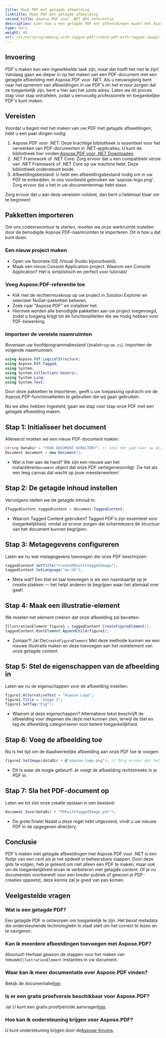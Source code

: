 ```yaml
---
title: Maak PDF met getagde afbeelding
linktitle: Maak PDF met getagde afbeelding
second_title: Aspose.PDF voor .NET API-referentie
description: Leer hoe u een getagde PDF met afbeeldingen maakt met Aspose.PDF voor .NET. Volg onze stapsgewijze handleiding voor toegankelijke en professionele documentcreatie.
type: docs
weight: 40
url: /nl/net/programming-with-tagged-pdf/create-pdf-with-tagged-image/
---
```

## Invoering

PDF's maken kan een ingewikkelde taak zijn, maar dat hoeft het niet te zijn! Vandaag gaan we dieper in op het maken van een PDF-document met een getagde afbeelding met Aspose.PDF voor .NET. Als u nieuwsgierig bent naar het opnemen van afbeeldingen in uw PDF's en het ervoor zorgen dat ze toegankelijk zijn, bent u hier aan het juiste adres. Laten we dit proces stap voor stap ontrafelen, zodat u eenvoudig professionele en toegankelijke PDF's kunt maken.

## Vereisten

Voordat u begint met het maken van uw PDF met getagde afbeeldingen, hebt u een paar dingen nodig:

1. Aspose.PDF voor .NET: Deze krachtige bibliotheek is essentieel voor het verwerken van PDF-documenten in .NET-applicaties. U kunt de bibliotheek hier vinden:[Aspose.PDF voor .NET Downloaden](https://releases.aspose.com/pdf/net/).
2. .NET Framework of .NET Core: Zorg ervoor dat u een compatibele versie van .NET Framework of .NET Core op uw machine hebt. Deze bibliotheek ondersteunt beide.
3. Afbeeldingsbestand: U hebt een afbeeldingsbestand nodig om in uw PDF te embedden. In ons voorbeeld gebruiken we 'aspose-logo.png'. Zorg ervoor dat u het in uw documentenmap hebt staan. 

Zorg ervoor dat u aan deze vereisten voldoet, dan bent u helemaal klaar om te beginnen!

## Pakketten importeren

Om ons codeeravontuur te starten, moeten we onze werkruimte instellen door de benodigde Aspose.PDF-naamruimten te importeren. Dit is hoe u dat kunt doen:

### Een nieuw project maken

- Open uw favoriete IDE (Visual Studio bijvoorbeeld).
- Maak een nieuw Console Application-project. Waarom een Console Application? Het is simplistisch en perfect voor tutorials!

### Voeg Aspose.PDF-referentie toe

- Klik met de rechtermuisknop op uw project in Solution Explorer en selecteer NuGet-pakketten beheren.
- Zoek naar "Aspose.PDF" en installeer het. 
- Hiermee worden alle benodigde pakketten aan uw project toegevoegd, zodat u toegang krijgt tot de functionaliteiten die we nodig hebben voor PDF-bewerking.

### Importeer de vereiste naamruimten

 Bovenaan uw hoofdprogrammabestand (zoals`Program.cs`), importeer de volgende naamruimten:

```csharp
using Aspose.Pdf.LogicalStructure;
using Aspose.Pdf.Tagged;
using System;
using System.Collections.Generic;
using System.Linq;
using System.Text;
```

Door deze pakketten te importeren, geeft u uw toepassing opdracht om de Aspose.PDF-functionaliteiten te gebruiken die wij gaan gebruiken.

Nu we alles hebben ingesteld, gaan we stap voor stap onze PDF met een getagde afbeelding maken.

## Stap 1: Initialiseer het document

Allereerst moeten we een nieuw PDF-document maken:

```csharp
string dataDir = "YOUR DOCUMENT DIRECTORY"; // Stel het pad naar uw directory in
Document document = new Document();
```

-  Wat is hier aan de hand? We zijn een nieuwe aan het instantiëren`Document` object dat onze PDF vertegenwoordigt. Zie het als een leeg canvas dat wacht op jouw meesterwerken!

## Stap 2: De getagde inhoud instellen

Vervolgens stellen we de getagde inhoud in:

```csharp
ITaggedContent taggedContent = document.TaggedContent;
```

- Waarom Tagged Content gebruiken? Tagged PDF's zijn essentieel voor toegankelijkheid, omdat ze ervoor zorgen dat schermlezers de structuur van het document kunnen begrijpen.

## Stap 3: Metagegevens configureren

Laten we nu wat metagegevens toevoegen die onze PDF beschrijven:

```csharp
taggedContent.SetTitle("CreatePDFwithTaggedImage");
taggedContent.SetLanguage("en-US");
```

- Meta wat? Een titel en taal toevoegen is als een naamkaartje op je creatie plakken — het helpt anderen te begrijpen waar het allemaal over gaat!

## Stap 4: Maak een illustratie-element

We moeten het element creëren dat onze afbeelding zal bevatten:

```csharp
IllustrationElement figure1 = taggedContent.CreateFigureElement();
taggedContent.RootElement.AppendChild(figure1);
```

-  Zomaar?! Ja! De`CreateFigureElement` Met deze methode kunnen we een nieuwe illustratie maken en deze toevoegen aan het rootelement van onze getagde content.

## Stap 5: Stel de eigenschappen van de afbeelding in

Laten we nu de eigenschappen voor de afbeelding instellen:

```csharp
figure1.AlternativeText = "Aspose Logo";
figure1.Title = "Image 1";
figure1.SetTag("Fig");
```

- Waarom al deze eigenschappen? Alternatieve tekst beschrijft de afbeelding voor degenen die deze niet kunnen zien, terwijl de titel en tag de afbeelding categoriseren voor betere toegankelijkheid.

## Stap 6: Voeg de afbeelding toe

Nu is het tijd om de daadwerkelijke afbeelding aan onze PDF toe te voegen:

```csharp
figure1.SetImage(dataDir + @"aspose-logo.png"); // Zorg ervoor dat het pad naar uw afbeelding correct is!
```

- Dit is waar de magie gebeurt! Je voegt de afbeelding rechtstreeks in je PDF in. 

## Stap 7: Sla het PDF-document op

Laten we tot slot onze creatie opslaan in een bestand:

```csharp
document.Save(dataDir + "PDFwithTaggedImage.pdf");
```

- De grote finale! Nadat u deze regel hebt uitgevoerd, vindt u uw nieuwe PDF in de opgegeven directory.

## Conclusie

PDF's maken met getagde afbeeldingen met Aspose.PDF voor .NET is een fluitje van een cent als je het opdeelt in beheersbare stappen. Door deze gids te volgen, heb je geleerd om niet alleen een PDF te maken, maar ook om de toegankelijkheid ervan te verbeteren met getagde content. Of je nu documenten voorbereidt voor een breder publiek of gewoon je PDF-creaties oppoetst, deze kennis zal je goed van pas komen.

## Veelgestelde vragen

### Wat is een getagde PDF?
Een getagde PDF is ontworpen om toegankelijk te zijn. Het bevat metadata die ondersteunende technologieën in staat stelt om het correct te lezen en te navigeren.

### Kan ik meerdere afbeeldingen toevoegen met Aspose.PDF?
 Absoluut! Herhaal gewoon de stappen voor het maken van nieuwe`IllustrationElement` instanties in uw document.

### Waar kan ik meer documentatie over Aspose.PDF vinden?
 Bekijk de documentatie[hier](https://reference.aspose.com/pdf/net/).

### Is er een gratis proefversie beschikbaar voor Aspose.PDF?
 Ja! U kunt een gratis proefperiode aanvragen[hier](https://releases.aspose.com/).

### Hoe kan ik ondersteuning krijgen voor Aspose.PDF?
 U kunt ondersteuning krijgen door de[Aspose-forums](https://forum.aspose.com/c/pdf/10).